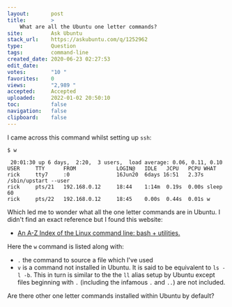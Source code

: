 ```yaml
---
layout:       post
title:        >
    What are all the Ubuntu one letter commands?
site:         Ask Ubuntu
stack_url:    https://askubuntu.com/q/1252962
type:         Question
tags:         command-line
created_date: 2020-06-23 02:27:53
edit_date:    
votes:        "10 "
favorites:    0
views:        "2,989 "
accepted:     Accepted
uploaded:     2022-01-02 20:50:10
toc:          false
navigation:   false
clipboard:    false
---
```


I came across this command whilst setting up `ssh`:

<!-- Language-all: lang-bash -->

``` 
$ w

 20:01:30 up 6 days,  2:20,  3 users,  load average: 0.06, 0.11, 0.10
USER     TTY      FROM             LOGIN@   IDLE   JCPU   PCPU WHAT
rick     tty7     :0               16Jun20  6days 16:51   2.37s /sbin/upstart --user
rick     pts/21   192.168.0.12     18:44    1:14m  0.19s  0.00s sleep 60
rick     pts/22   192.168.0.12     18:45    0.00s  0.44s  0.01s w
```

Which led me to wonder what all the one letter commands are in Ubuntu. I didn't find an exact reference but I found this website:

- [An A-Z Index of the Linux command line: bash + utilities.][1]

Here the `w` command is listed along with:

- `.` the command to source a file which I've used
- `v` is a command not installed in Ubuntu. It is said to be equivalent to `ls -l -b`. This in turn is similar to the the `ll` alias setup by Ubuntu except files beginning with `.` (including the infamous `.` and `..`) are not included.

Are there other one letter commands installed within Ubuntu by default? 

  [1]: https://ss64.com/bash/
